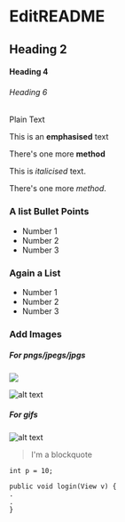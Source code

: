 # EditREADME

## Heading 2

#### Heading 4

###### Heading 6

Plain Text

This is an **emphasised** text

There's one more __method__

This is _italicised_ text.

There's one more *method*.

### A list Bullet Points
* Number 1
* Number 2
* Number 3

### Again a List
- Number 1
- Number 2
- Number 3

### Add Images

##### For pngs/jpegs/jpgs

<img src="https://pbs.twimg.com/profile_images/606585229034135553/2NqZJYQI.png">

![alt text](https://pbs.twimg.com/profile_images/606585229034135553/2NqZJYQI.png)

##### For gifs

![alt text](https://media.giphy.com/media/l1K9Dcy7ww0CW3JHq/giphy.gif)

> I'm a blockquote

`int p = 10;`

```
public void login(View v) {
.
.
}
```
